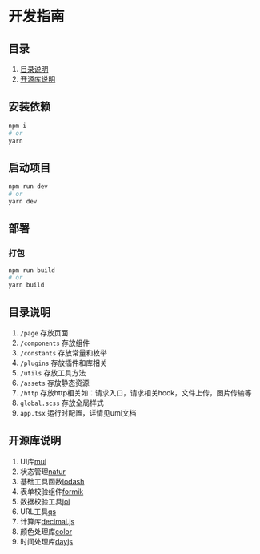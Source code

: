 # 开发指南


## 目录

1. [目录说明](#目录说明)
1. [开源库说明](#开源库说明)


## 安装依赖


```bash
npm i
# or
yarn
```

## 启动项目

```bash
npm run dev
# or
yarn dev
```

## 部署


### 打包
```bash
npm run build
# or
yarn build

```

## 目录说明

1. `/page` 存放页面
1. `/components` 存放组件
1. `/constants` 存放常量和枚举
1. `/plugins` 存放插件和库相关
1. `/utils` 存放工具方法
1. `/assets` 存放静态资源
1. `/http` 存放http相关如：请求入口，请求相关hook，文件上传，图片传输等
1. `global.scss` 存放全局样式
1. `app.tsx` 运行时配置，详情见umi文档


## 开源库说明

1. UI库[mui](https://mui.com/)
1. 状态管理[natur](https://www.npmjs.com/package/natur)
1. 基础工具函数[lodash](https://www.npmjs.com/package/lodash)
1. 表单校验组件[formik](https://www.npmjs.com/package/formik)
1. 数据校验工具[joi](https://www.npmjs.com/package/joi)
1. URL工具[qs](https://www.npmjs.com/package/qs)
1. 计算库[decimal.js](https://www.npmjs.com/package/decimal.js)
1. 颜色处理库[color](https://www.npmjs.com/package/color)
1. 时间处理库[dayjs](https://www.npmjs.com/package/dayjs)

